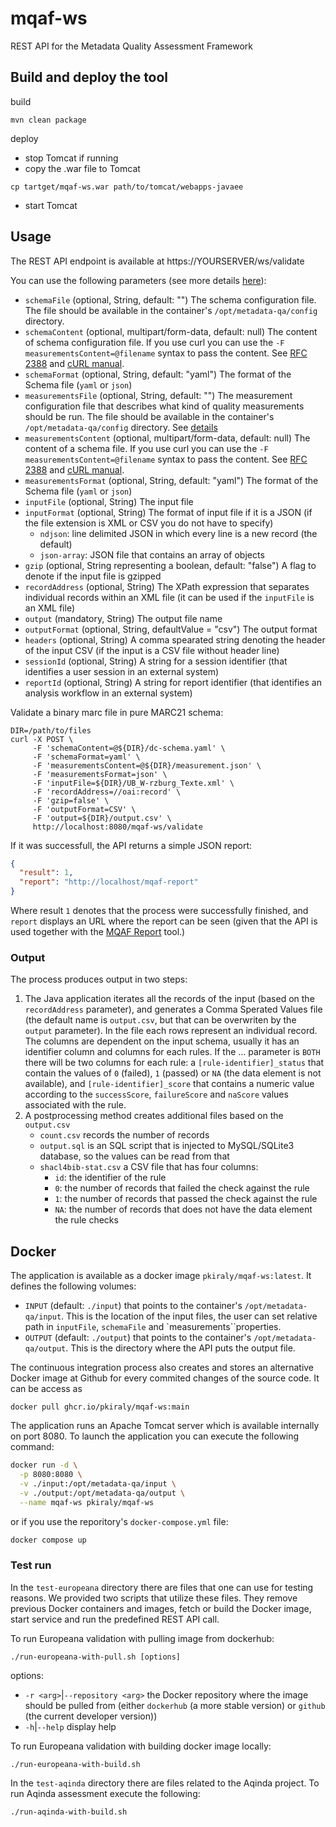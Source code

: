 # mqaf-ws
REST API for the Metadata Quality Assessment Framework

## Build and deploy the tool
build
```
mvn clean package
```

deploy
- stop Tomcat if running
- copy the .war file to Tomcat
```
cp tartget/mqaf-ws.war path/to/tomcat/webapps-javaee
```
- start Tomcat

## Usage

The REST API endpoint is available at https://YOURSERVER/ws/validate

You can use the following parameters (see more details [here](https://github.com/pkiraly/metadata-qa-marc#validating-marc-records)):

* `schemaFile` (optional, String, default: "") The schema configuration file. The file should be available in 
   the container's `/opt/metadata-qa/config` directory.
* `schemaContent` (optional, multipart/form-data, default: null) The content of schema configuration file. If you use curl
   you can use the `-F measurementsContent=@filename` syntax to pass the content. 
   See [RFC 2388](https://datatracker.ietf.org/doc/html/rfc2388) and [cURL manual](https://curl.se/docs/manpage.html#-F).
* `schemaFormat` (optional, String, default: "yaml") The format of the Schema file (`yaml` or `json`)
* `measurementsFile` (optional, String, default: "") The measurement configuration file that describes what kind of 
   quality measurements should be run. The file should be available in the container's `/opt/metadata-qa/config` directory.
   See [details](https://github.com/pkiraly/metadata-qa-api?tab=readme-ov-file#defining-measurementconfiguration-with-a-configuration-file) 
* `measurementsContent` (optional, multipart/form-data, default: null) The content of a schema file. If you use curl 
   you can use the `-F measurementsContent=@filename` syntax to pass the content.
   See [RFC 2388](https://datatracker.ietf.org/doc/html/rfc2388) and [cURL manual](https://curl.se/docs/manpage.html#-F).
* `measurementsFormat` (optional, String, default: "yaml") The format of the Schema file (`yaml` or `json`)
* `inputFile` (optional, String) The input file
* `inputFormat` (optional, String) The format of input file if it is a JSON (if the file extension is 
  XML or CSV you do not have to specify)
  * `ndjson`: line delimited JSON in which every line is a new record (the default)
  * `json-array`: JSON file that contains an array of objects
* `gzip` (optional, String representing a boolean, default: "false") A flag to denote if the input file is gzipped
* `recordAddress` (optional, String) The XPath expression that separates individual records within an XML file 
    (it can be used if the `inputFile` is an XML file)
* `output` (mandatory, String) The output file name
* `outputFormat` (optional, String, defaultValue = "csv") The output format
* `headers` (optional, String) A comma spearated string denoting the header of the input CSV 
   (if the input is a CSV file without header line)
* `sessionId` (optional, String) A string for a session identifier (that identifies a user session in an external system)
* `reportId` (optional, String) A string for report identifier (that identifies an analysis workflow in an external system)

Validate a binary marc file in pure MARC21 schema:
```
DIR=/path/to/files
curl -X POST \
     -F 'schemaContent=@${DIR}/dc-schema.yaml' \
     -F 'schemaFormat=yaml' \
     -F 'measurementsContent=@${DIR}/measurement.json' \
     -F 'measurementsFormat=json' \
     -F 'inputFile=${DIR}/UB_W-rzburg_Texte.xml' \
     -F 'recordAddress=//oai:record' \
     -F 'gzip=false' \
     -F 'outputFormat=CSV' \
     -F 'output=${DIR}/output.csv' \
     http://localhost:8080/mqaf-ws/validate
```

If it was successfull, the API returns a simple JSON report:

```JSON
{
  "result": 1,
  "report": "http://localhost/mqaf-report"
}
```
Where result `1` denotes that the process were successfully finished, and `report` displays an URL where the 
report can be seen (given that the API is used together with the [MQAF Report](https://github.com/pkiraly/mqaf-report) tool.)

### Output

The process produces output in two steps:

1. The Java application iterates all the records of the input (based on the `recordAddress` parameter), and 
   generates a Comma Sperated Values file (the default name is `output.csv`, but that can be overwriten by the
   `output` parameter). In the file each rows represent an individual record. The columns are dependent on the 
   input schema, usually it has an identifier column and columns for each rules. If the ... parameter is `BOTH`
   there will be two columns for each rule: a `[rule-identifier]_status` that contain the values of `0` (failed),
   `1` (passed) or `NA` (the data element is not available), and `[rule-identifier]_score` that contains a
   numeric value according to the `successScore`, `failureScore` and `naScore` values associated with the rule.
2. A postprocessing method creates additional files based on the `output.csv`
   - `count.csv` records the number of records
   - `output.sql` is an SQL script that is injected to MySQL/SQLite3 database, so the values can be read from that
   - `shacl4bib-stat.csv` a CSV file that has four columns: 
     - `id`: the identifier of the rule
     - `0`: the number of records that failed the check against the rule
     - `1`: the number of records that passed the check against the rule
     - `NA`: the number of records that does not have the data element the rule checks

## Docker

The application is available as a docker image `pkiraly/mqaf-ws:latest`. It defines the following volumes:
- `INPUT` (default: `./input`) that points to the container's `/opt/metadata-qa/input`. This is the location of the 
   input files, the user can set relative path in `inputFile`, `schemaFile` and `measurements``properties.
- `OUTPUT` (default: `./output`) that points to the container's `/opt/metadata-qa/output`. This is the directory 
   where the API puts the output file.

The continuous integration process also creates and stores an alternative Docker image at Github for every commited 
changes of the source code. It can be access as

```
docker pull ghcr.io/pkiraly/mqaf-ws:main
```

The application runs an Apache Tomcat server which is available internally on port 8080. To launch the application you 
can execute the following command:

```bash
docker run -d \
  -p 8080:8080 \
  -v ./input:/opt/metadata-qa/input \
  -v ./output:/opt/metadata-qa/output \
  --name mqaf-ws pkiraly/mqaf-ws
```
or if you use the reporitory's `docker-compose.yml` file:

```bash
docker compose up
```

### Test run

In the `test-europeana` directory there are files that one can use for testing reasons. We provided two scripts that 
utilize these files. They remove previous Docker containers and images, fetch or build the Docker image, start service 
and run the predefined REST API call.

To run Europeana validation with pulling image from dockerhub:
```
./run-europeana-with-pull.sh [options]
```

options:
* `-r <arg>`|`--repository <arg>`  the Docker repository where the image should be pulled from 
  (either `dockerhub` (a more stable version) or `github` (the current developer version))
* `-h`|`--help` display help

To run Europeana validation with building docker image locally:
```
./run-europeana-with-build.sh
```

In the `test-aqinda` directory there are files related to the Aqinda project. To run Aqinda assessment execute the 
following:

```
./run-aqinda-with-build.sh
```